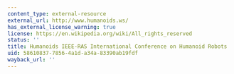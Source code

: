```yaml
---
content_type: external-resource
external_url: http://www.humanoids.ws/
has_external_license_warning: true
license: https://en.wikipedia.org/wiki/All_rights_reserved
status: ''
title: Humanoids IEEE-RAS International Conference on Humanoid Robots
uid: 58610837-7856-4a1d-a34a-83390ab19fdf
wayback_url: ''
---
```

